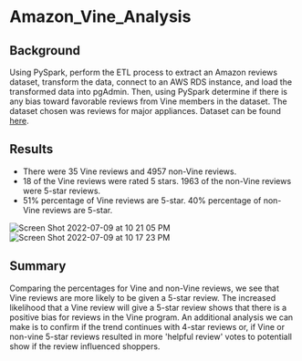 # Amazon_Vine_Analysis
## Background
Using PySpark, perform the ETL process to extract an Amazon reviews dataset, transform the data, connect to an AWS RDS instance, and load the transformed data into pgAdmin. Then, using PySpark determine if there is any bias toward favorable reviews from Vine members in the dataset. The dataset chosen was reviews for major appliances. Dataset can be found [here](https://s3.amazonaws.com/amazon-reviews-pds/tsv/amazon_reviews_us_Major_Appliances_v1_00.tsv.gz).

## Results
* There were 35 Vine reviews and 4957 non-Vine reviews.
* 18 of the Vine reviews were rated 5 stars. 1963 of the non-Vine reviews were 5-star reviews.
* 51% percentage of Vine reviews are 5-star. 40% percentage of non-Vine reviews are 5-star.

![Screen Shot 2022-07-09 at 10 21 05 PM](https://user-images.githubusercontent.com/101379969/178132400-c9d7acd6-3677-43a7-aa67-ff37dc2e6925.png)
![Screen Shot 2022-07-09 at 10 17 23 PM](https://user-images.githubusercontent.com/101379969/178132322-210fee37-7f90-4870-8ed0-39f8abbb7e52.png)

## Summary
Comparing the percentages for Vine and non-Vine reviews, we see that Vine reviews are more likely to be given a 5-star review. The increased likelihood that a Vine review will give a 5-star review shows that there is a positive bias for reviews in the Vine program. An additional analysis we can make is to confirm if the trend continues with 4-star reviews or, if Vine or non-vine 5-star reviews resulted in more 'helpful review' votes to potentiall show if the review influenced shoppers.
